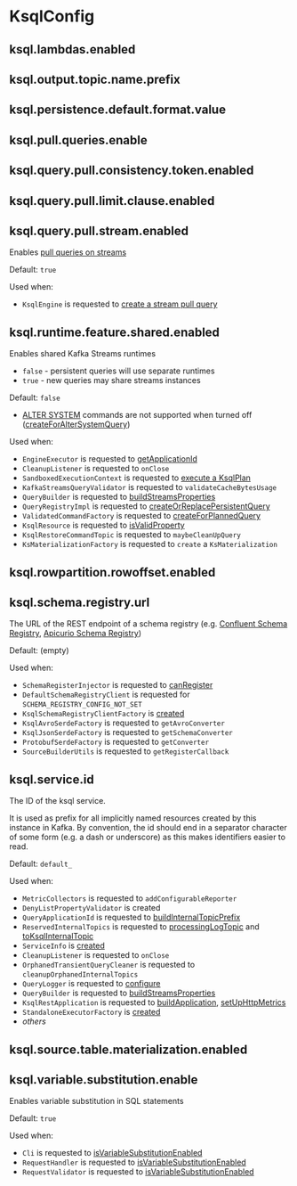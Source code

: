 # KsqlConfig

## <span id="KSQL_LAMBDAS_ENABLED"><span id="ksql.lambdas.enabled"> ksql.lambdas.enabled

## <span id="KSQL_OUTPUT_TOPIC_NAME_PREFIX_CONFIG"><span id="ksql.output.topic.name.prefix"> ksql.output.topic.name.prefix

## <span id="KSQL_DEFAULT_VALUE_FORMAT_CONFIG"><span id="ksql.persistence.default.format.value"> ksql.persistence.default.format.value

## <span id="KSQL_PULL_QUERIES_ENABLE_CONFIG"><span id="ksql.pull.queries.enable"> ksql.pull.queries.enable

## <span id="KSQL_QUERY_PULL_CONSISTENCY_OFFSET_VECTOR_ENABLED"><span id="ksql.query.pull.consistency.token.enabled"> ksql.query.pull.consistency.token.enabled

## <span id="KSQL_QUERY_PULL_LIMIT_CLAUSE_ENABLED"><span id="ksql.query.pull.limit.clause.enabled"> ksql.query.pull.limit.clause.enabled

## <span id="KSQL_QUERY_STREAM_PULL_QUERY_ENABLED"><span id="ksql.query.pull.stream.enabled"> ksql.query.pull.stream.enabled

Enables [pull queries on streams](pull-queries.md#stream-pull-queries)

Default: `true`

Used when:

* `KsqlEngine` is requested to [create a stream pull query](KsqlEngine.md#createStreamPullQuery)

## <span id="KSQL_SHARED_RUNTIME_ENABLED"><span id="ksql.runtime.feature.shared.enabled"> ksql.runtime.feature.shared.enabled

Enables shared Kafka Streams runtimes

* `false` - persistent queries will use separate runtimes
* `true` - new queries may share streams instances

Default: `false`

* [ALTER SYSTEM](parser/AlterSystemProperty.md) commands are not supported when turned off ([createForAlterSystemQuery](rest/ValidatedCommandFactory.md#createForAlterSystemQuery))

Used when:

* `EngineExecutor` is requested to [getApplicationId](EngineExecutor.md#getApplicationId)
* `CleanupListener` is requested to `onClose`
* `SandboxedExecutionContext` is requested to [execute a KsqlPlan](SandboxedExecutionContext.md#execute)
* `KafkaStreamsQueryValidator` is requested to `validateCacheBytesUsage`
* `QueryBuilder` is requested to [buildStreamsProperties](QueryBuilder.md#buildStreamsProperties)
* `QueryRegistryImpl` is requested to [createOrReplacePersistentQuery](QueryRegistryImpl.md#createOrReplacePersistentQuery)
* `ValidatedCommandFactory` is requested to [createForPlannedQuery](rest/ValidatedCommandFactory.md#createForPlannedQuery)
* `KsqlResource` is requested to [isValidProperty](rest/KsqlResource.md#isValidProperty)
* `KsqlRestoreCommandTopic` is requested to `maybeCleanUpQuery`
* `KsMaterializationFactory` is requested to `create` a `KsMaterialization`

## <span id="KSQL_ROWPARTITION_ROWOFFSET_ENABLED"><span id="ksql.rowpartition.rowoffset.enabled"> ksql.rowpartition.rowoffset.enabled

## <span id="SCHEMA_REGISTRY_URL_PROPERTY"><span id="ksql.schema.registry.url"> ksql.schema.registry.url

The URL of the REST endpoint of a schema registry (e.g. [Confluent Schema Registry](https://docs.confluent.io/platform/current/schema-registry/), [Apicurio Schema Registry](https://www.apicur.io/registry/))

Default: (empty)

Used when:

* `SchemaRegisterInjector` is requested to [canRegister](SchemaRegisterInjector.md#canRegister)
* `DefaultSchemaRegistryClient` is requested for `SCHEMA_REGISTRY_CONFIG_NOT_SET`
* `KsqlSchemaRegistryClientFactory` is [created](KsqlSchemaRegistryClientFactory.md#creating-instance)
* `KsqlAvroSerdeFactory` is requested to `getAvroConverter`
* `KsqlJsonSerdeFactory` is requested to `getSchemaConverter`
* `ProtobufSerdeFactory` is requested to `getConverter`
* `SourceBuilderUtils` is requested to `getRegisterCallback`

## <span id="KSQL_SERVICE_ID_CONFIG"><span id="ksql.service.id"> ksql.service.id

The ID of the ksql service.

It is used as prefix for all implicitly named resources created by this instance in Kafka.
By convention, the id should end in a separator character of some form (e.g. a dash or underscore) as this makes identifiers easier to read.

Default: `default_`

Used when:

* `MetricCollectors` is requested to `addConfigurableReporter`
* `DenyListPropertyValidator` is created
* `QueryApplicationId` is requested to [buildInternalTopicPrefix](QueryApplicationId.md#buildInternalTopicPrefix)
* `ReservedInternalTopics` is requested to [processingLogTopic](rest/ReservedInternalTopics.md#processingLogTopic) and [toKsqlInternalTopic](rest/ReservedInternalTopics.md#toKsqlInternalTopic)
* `ServiceInfo` is [created](ServiceInfo.md#create)
* `CleanupListener` is requested to `onClose`
* `OrphanedTransientQueryCleaner` is requested to `cleanupOrphanedInternalTopics`
* `QueryLogger` is requested to [configure](QueryLogger.md#configure)
* `QueryBuilder` is requested to [buildStreamsProperties](QueryBuilder.md#buildStreamsProperties)
* `KsqlRestApplication` is requested to [buildApplication](rest/KsqlRestApplication.md#buildApplication), [setUpHttpMetrics](rest/KsqlRestApplication.md#setUpHttpMetrics)
* `StandaloneExecutorFactory` is [created](headless/StandaloneExecutorFactory.md#create)
* _others_

## <span id="KSQL_SOURCE_TABLE_MATERIALIZATION_ENABLED"><span id="ksql.source.table.materialization.enabled"> ksql.source.table.materialization.enabled

## <span id="KSQL_VARIABLE_SUBSTITUTION_ENABLE"><span id="ksql.variable.substitution.enable"> ksql.variable.substitution.enable

Enables variable substitution in SQL statements

Default: `true`

Used when:

* `Cli` is requested to [isVariableSubstitutionEnabled](cli/Cli.md#isVariableSubstitutionEnabled)
* `RequestHandler` is requested to [isVariableSubstitutionEnabled](rest/RequestHandler.md#isVariableSubstitutionEnabled)
* `RequestValidator` is requested to [isVariableSubstitutionEnabled](rest/RequestValidator.md#isVariableSubstitutionEnabled)
